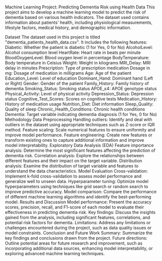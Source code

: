 Machine Learning Project: Predicting Dementia Risk using Health Data
This project aims to develop a machine learning model to predict the risk of dementia based on various health indicators. The dataset used contains information about patients' health, including physiological measurements, lifestyle factors, medical history, and demographic information.

Dataset
The dataset used in this project is titled "dementia_patients_health_data.csv". It includes the following features:
Diabetic: Whether the patient is diabetic (1 for Yes, 0 for No)
AlcoholLevel: Alcohol consumption level
HeartRate: Heart rate in beats per minute
BloodOxygenLevel: Blood oxygen level in percentage
BodyTemperature: Body temperature in Celsius
Weight: Weight in kilograms
MRI_Delay: MRI delay in minutes
Prescription: Type of prescription medication
Dosage in mg: Dosage of medication in milligrams
Age: Age of the patient
Education_Level: Level of education
Dominant_Hand: Dominant hand (Left or Right)
Gender: Gender of the patient
Family_History: Family history of dementia
Smoking_Status: Smoking status
APOE_ε4: APOE genotype status
Physical_Activity: Level of physical activity
Depression_Status: Depression status
Cognitive_Test_Scores: Scores on cognitive tests
Medication_History: History of medication usage
Nutrition_Diet: Diet information
Sleep_Quality: Quality of sleep
Chronic_Health_Conditions: Chronic health conditions
Dementia: Target variable indicating dementia diagnosis (1 for Yes, 0 for No)
Methodology
Data Preprocessing
Handling outliers: Identify and deal with outliers in the dataset using appropriate techniques such as Z-score or IQR method.
Feature scaling: Scale numerical features to ensure uniformity and improve model performance.
Feature engineering: Create new features or transform existing ones to capture additional information and improve model interpretability.
Exploratory Data Analysis (EDA)
Feature importance analysis: Determine the most significant features affecting the prediction of dementia risk.
Correlation analysis: Explore the relationships between different features and their impact on the target variable.
Distribution analysis: Examine the distribution of target variable and features to understand the data characteristics.
Model Evaluation
Cross-validation: Implement k-fold cross-validation to assess model performance and generalize well to unseen data.
Hyperparameter tuning: Optimize model hyperparameters using techniques like grid search or random search to improve predictive accuracy.
Model comparison: Compare the performance of different machine learning algorithms and identify the best-performing model.
Results and Discussion
Model performance: Present the accuracy scores, precision, recall, and F1-score of each model to evaluate their effectiveness in predicting dementia risk.
Key findings: Discuss the insights gained from the analysis, including significant features, correlations, and potential risk factors for dementia.
Limitations: Address any limitations or challenges encountered during the project, such as data quality issues or model constraints.
Conclusion and Future Work
Summary: Summarize the key findings and conclusions drawn from the project.
Future directions: Outline potential areas for future research and improvement, such as incorporating additional data sources, enhancing model interpretability, or exploring advanced machine learning techniques.
